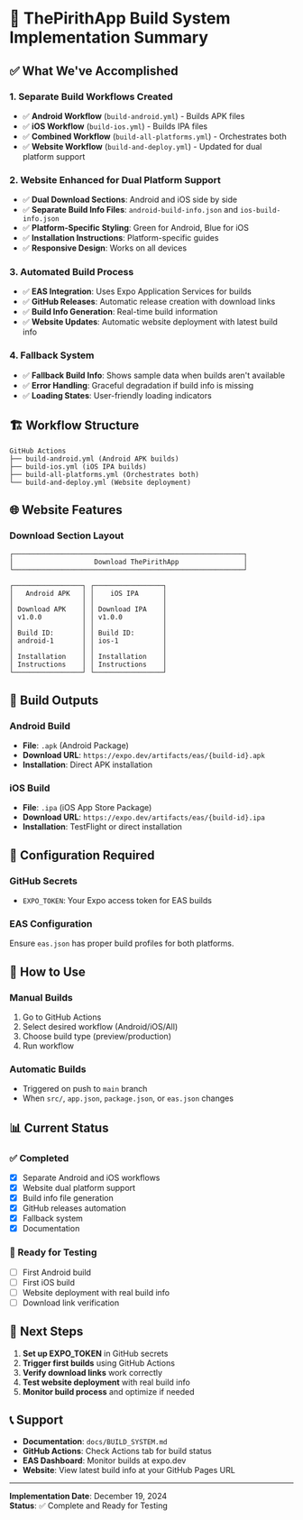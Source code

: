 # 🚀 ThePirithApp Build System Implementation Summary

## ✅ What We've Accomplished

### 1. **Separate Build Workflows Created**

- ✅ **Android Workflow** (`build-android.yml`) - Builds APK files
- ✅ **iOS Workflow** (`build-ios.yml`) - Builds IPA files
- ✅ **Combined Workflow** (`build-all-platforms.yml`) - Orchestrates both
- ✅ **Website Workflow** (`build-and-deploy.yml`) - Updated for dual platform support

### 2. **Website Enhanced for Dual Platform Support**

- ✅ **Dual Download Sections**: Android and iOS side by side
- ✅ **Separate Build Info Files**: `android-build-info.json` and `ios-build-info.json`
- ✅ **Platform-Specific Styling**: Green for Android, Blue for iOS
- ✅ **Installation Instructions**: Platform-specific guides
- ✅ **Responsive Design**: Works on all devices

### 3. **Automated Build Process**

- ✅ **EAS Integration**: Uses Expo Application Services for builds
- ✅ **GitHub Releases**: Automatic release creation with download links
- ✅ **Build Info Generation**: Real-time build information
- ✅ **Website Updates**: Automatic website deployment with latest build info

### 4. **Fallback System**

- ✅ **Fallback Build Info**: Shows sample data when builds aren't available
- ✅ **Error Handling**: Graceful degradation if build info is missing
- ✅ **Loading States**: User-friendly loading indicators

## 🏗️ Workflow Structure

```
GitHub Actions
├── build-android.yml (Android APK builds)
├── build-ios.yml (iOS IPA builds)
├── build-all-platforms.yml (Orchestrates both)
└── build-and-deploy.yml (Website deployment)
```

## 🌐 Website Features

### Download Section Layout

```
┌─────────────────────────────────────────────────────────┐
│                    Download ThePirithApp                │
└─────────────────────────────────────────────────────────┘

┌─────────────────┐ ┌─────────────────┐
│   Android APK   │ │    iOS IPA      │
│                 │ │                 │
│ Download APK    │ │ Download IPA    │
│ v1.0.0          │ │ v1.0.0          │
│                 │ │                 │
│ Build ID:       │ │ Build ID:       │
│ android-1       │ │ ios-1           │
│                 │ │                 │
│ Installation    │ │ Installation    │
│ Instructions    │ │ Instructions    │
└─────────────────┘ └─────────────────┘
```

## 📱 Build Outputs

### Android Build

- **File**: `.apk` (Android Package)
- **Download URL**: `https://expo.dev/artifacts/eas/{build-id}.apk`
- **Installation**: Direct APK installation

### iOS Build

- **File**: `.ipa` (iOS App Store Package)
- **Download URL**: `https://expo.dev/artifacts/eas/{build-id}.ipa`
- **Installation**: TestFlight or direct installation

## 🔧 Configuration Required

### GitHub Secrets

- `EXPO_TOKEN`: Your Expo access token for EAS builds

### EAS Configuration

Ensure `eas.json` has proper build profiles for both platforms.

## 🚀 How to Use

### Manual Builds

1. Go to GitHub Actions
2. Select desired workflow (Android/iOS/All)
3. Choose build type (preview/production)
4. Run workflow

### Automatic Builds

- Triggered on push to `main` branch
- When `src/`, `app.json`, `package.json`, or `eas.json` changes

## 📊 Current Status

### ✅ Completed

- [x] Separate Android and iOS workflows
- [x] Website dual platform support
- [x] Build info file generation
- [x] GitHub releases automation
- [x] Fallback system
- [x] Documentation

### 🔄 Ready for Testing

- [ ] First Android build
- [ ] First iOS build
- [ ] Website deployment with real build info
- [ ] Download link verification

## 🎯 Next Steps

1. **Set up EXPO_TOKEN** in GitHub secrets
2. **Trigger first builds** using GitHub Actions
3. **Verify download links** work correctly
4. **Test website deployment** with real build info
5. **Monitor build process** and optimize if needed

## 📞 Support

- **Documentation**: `docs/BUILD_SYSTEM.md`
- **GitHub Actions**: Check Actions tab for build status
- **EAS Dashboard**: Monitor builds at expo.dev
- **Website**: View latest build info at your GitHub Pages URL

---

**Implementation Date**: December 19, 2024  
**Status**: ✅ Complete and Ready for Testing
